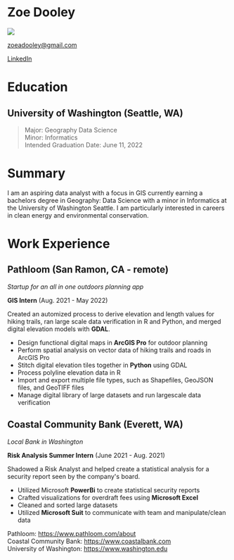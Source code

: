# Zoe Dooley

![](https://media-exp1.licdn.com/dms/image/C5603AQHE6j3xZYCHVA/profile-displayphoto-shrink_400_400/0/1589862222673?e=1654732800&v=beta&t=Tbk9QRmPLTSq8Hj7easQzTA27ifP1WrhRxcBd4vcyLM)

zoeadooley@gmail.com

[LinkedIn](www.linkedin.com/in/zoe-dooley-245a23171)

# Education
## University of Washington (Seattle, WA)
> Major: Geography Data Science    
> Minor: Informatics    
> Intended Graduation Date: June 11, 2022    

# Summary

I am an aspiring data analyst with a focus in GIS currently earning a bachelors degree in Geography: Data Science with a minor in Informatics at the University of Washington Seattle. I am particularly interested in careers in clean energy and environmental conservation.

# Work Experience 

## Pathloom (San Ramon, CA - remote)

*Startup for an all in one outdoors planning app*

**GIS Intern** (Aug. 2021 - May 2022)

Created an automized process to derive elevation and length values for hiking trails, ran large scale data verification in R and Python, and merged digital elevation models with **GDAL**.

- Design functional digital maps in **ArcGIS Pro** for outdoor planning
- Perform spatial analysis on vector data of hiking trails and roads in ArcGIS Pro
- Stitch digital elevation tiles together in **Python** using GDAL
- Process polyline elevation data in R
- Import and export multiple file types, such as Shapefiles, GeoJSON files, and GeoTIFF files
- Manage digital library of large datasets and run largescale data verification

## Coastal Community Bank (Everett, WA)
*Local Bank in Washington*

**Risk Analysis Summer Intern** (June 2021 - Aug. 2021)

Shadowed a Risk Analyst and helped create a statistical analysis for a security report seen by the company's board.

- Utilized Microsoft **PowerBi** to create statistical security reports
- Crafted visualizations for overdraft fees using **Microsoft Excel**
- Cleaned and sorted large datasets
- Utilized **Microsoft Suit** to communicate with team and manipulate/clean data

Pathloom: https://www.pathloom.com/about    
Coastal Community Bank: https://www.coastalbank.com    
University of Washington: https://www.washington.edu    